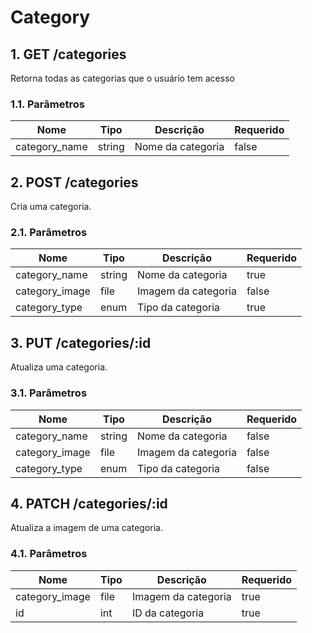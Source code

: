 # Category

## 1. GET /categories

Retorna todas as categorias que o usuário tem acesso

### 1.1. Parâmetros

| Nome          | Tipo   | Descrição         | Requerido |
|---------------|--------|-------------------|-----------|
| category_name | string | Nome da categoria | false     |

## 2. POST /categories

Cria uma categoria.

### 2.1. Parâmetros

| Nome           | Tipo   | Descrição           | Requerido |
|----------------|--------|---------------------|-----------|
| category_name  | string | Nome da categoria   | true      |
| category_image | file   | Imagem da categoria | false     |
| category_type  | enum   | Tipo da categoria   | true      |

## 3. PUT /categories/:id

Atualiza uma categoria.

### 3.1. Parâmetros

| Nome           | Tipo   | Descrição           | Requerido |
|----------------|--------|---------------------|-----------|
| category_name  | string | Nome da categoria   | false     |
| category_image | file   | Imagem da categoria | false     |
| category_type  | enum   | Tipo da categoria   | false     |

## 4. PATCH /categories/:id

Atualiza a imagem de uma categoria.

### 4.1. Parâmetros

| Nome           | Tipo | Descrição           | Requerido |
|----------------|------|---------------------|-----------|
| category_image | file | Imagem da categoria | true      |
| id             | int  | ID da categoria     | true      |